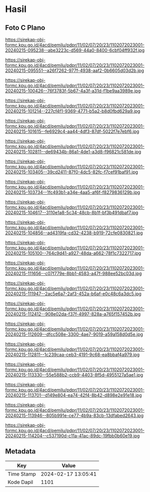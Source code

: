 # Hasil

## Foto C Plano

https://sirekap-obj-formc.kpu.go.id/4acd/pemilu/pdpr/11/02/07/20/23/1102072023001-20240215-095238--abe3223c-d569-44a0-8400-6cbf04ff932f.jpg

https://sirekap-obj-formc.kpu.go.id/4acd/pemilu/pdpr/11/02/07/20/23/1102072023001-20240215-095551--a26f7262-977f-4938-aaf2-0b6605d03d2b.jpg

https://sirekap-obj-formc.kpu.go.id/4acd/pemilu/pdpr/11/02/07/20/23/1102072023001-20240215-100426--76f3783f-5b67-4a3f-a31d-f1be9aa3989e.jpg

https://sirekap-obj-formc.kpu.go.id/4acd/pemilu/pdpr/11/02/07/20/23/1102072023001-20240215-101214--227cf4f1-9369-4771-b5a2-b8d0fbd629a9.jpg

https://sirekap-obj-formc.kpu.go.id/4acd/pemilu/pdpr/11/02/07/20/23/1102072023001-20240215-101615--fe6929c4-aa44-4df3-87df-5022f7e7ebf6.jpg

https://sirekap-obj-formc.kpu.go.id/4acd/pemilu/pdpr/11/02/07/20/23/1102072023001-20240215-102811--de69434b-86a1-4de1-a3d8-f96821c581de.jpg

https://sirekap-obj-formc.kpu.go.id/4acd/pemilu/pdpr/11/02/07/20/23/1102072023001-20240215-103405--39cd2411-87f0-4dc5-82fc-f7cef91baf91.jpg

https://sirekap-obj-formc.kpu.go.id/4acd/pemilu/pdpr/11/02/07/20/23/1102072023001-20240215-103734--1fc493b1-a34e-4aa5-af6f-f8279836129b.jpg

https://sirekap-obj-formc.kpu.go.id/4acd/pemilu/pdpr/11/02/07/20/23/1102072023001-20240215-104617--3110e1a8-5c34-48cb-8b1f-bf3b491dbaf7.jpg

https://sirekap-obj-formc.kpu.go.id/4acd/pemilu/pdpr/11/02/07/20/23/1102072023001-20240215-104856--ad4319fa-cd32-4238-b919-72cfe0830821.jpg

https://sirekap-obj-formc.kpu.go.id/4acd/pemilu/pdpr/11/02/07/20/23/1102072023001-20240215-105100--764c9d41-a927-48da-a662-78f1c7322717.jpg

https://sirekap-obj-formc.kpu.go.id/4acd/pemilu/pdpr/11/02/07/20/23/1102072023001-20240215-111656--c07f779e-8bb1-4583-a47f-988ee52bc03d.jpg

https://sirekap-obj-formc.kpu.go.id/4acd/pemilu/pdpr/11/02/07/20/23/1102072023001-20240215-111947--2ac5e6a7-2af3-452a-b6af-e0c48c6a3dc5.jpg

https://sirekap-obj-formc.kpu.go.id/4acd/pemilu/pdpr/11/02/07/20/23/1102072023001-20240215-112412--908e02da-f37f-4997-828a-a765f157452b.jpg

https://sirekap-obj-formc.kpu.go.id/4acd/pemilu/pdpr/11/02/07/20/23/1102072023001-20240215-112609--dfcc508e-3300-4ae7-9019-a59a158d0d5e.jpg

https://sirekap-obj-formc.kpu.go.id/4acd/pemilu/pdpr/11/02/07/20/23/1102072023001-20240215-112811--1c239caa-ceb3-4191-9c68-ea8bbaf4a979.jpg

https://sirekap-obj-formc.kpu.go.id/4acd/pemilu/pdpr/11/02/07/20/23/1102072023001-20240215-113330--55e588b2-ccb9-4403-8f5d-4955127a5ae1.jpg

https://sirekap-obj-formc.kpu.go.id/4acd/pemilu/pdpr/11/02/07/20/23/1102072023001-20240215-113701--d149e804-ea74-42f4-8b42-d898e2e91e18.jpg

https://sirekap-obj-formc.kpu.go.id/4acd/pemilu/pdpr/11/02/07/20/23/1102072023001-20240215-113946--805b991e-ce77-4b9a-83cb-13dfabed2643.jpg

https://sirekap-obj-formc.kpu.go.id/4acd/pemilu/pdpr/11/02/07/20/23/1102072023001-20240215-114204--c537190d-c11a-41ac-89dc-19fbb0b60e19.jpg


## Metadata

| Key        | Value               |
| ---------- | ------------------- |
| Time Stamp | 2024-02-17 13:05:41 |
| Kode Dapil | 1101                |



